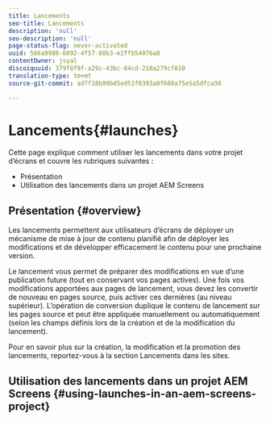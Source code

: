 ```yaml
---
title: Lancements
seo-title: Lancements
description: 'null'
seo-description: 'null'
page-status-flag: never-activated
uuid: 566a9988-6892-4f57-88b3-e2ffb54076a8
contentOwner: jsyal
discoiquuid: 379f8f9f-a29c-43bc-84cd-218a279cf810
translation-type: tm+mt
source-git-commit: ad7f18b99b45ed51f0393a0f608a75e5a5dfca30

---
```



# Lancements{#launches}

Cette page explique comment utiliser les lancements dans votre projet d’écrans et couvre les rubriques suivantes :

* Présentation
* Utilisation des lancements dans un projet AEM Screens

## Présentation {#overview}

Les lancements permettent aux utilisateurs d’écrans de déployer un mécanisme de mise à jour de contenu planifié afin de déployer les modifications et de développer efficacement le contenu pour une prochaine version.

Le lancement vous permet de préparer des modifications en vue d’une publication future (tout en conservant vos pages actives). Une fois vos modifications apportées aux pages de lancement, vous devez les convertir de nouveau en pages source, puis activer ces dernières (au niveau supérieur). L’opération de conversion duplique le contenu de lancement sur les pages source et peut être appliquée manuellement ou automatiquement (selon les champs définis lors de la création et de la modification du lancement).

Pour en savoir plus sur la création, la modification et la promotion des lancements, reportez-vous à la section Lancements dans les sites.

## Utilisation des lancements dans un projet AEM Screens {#using-launches-in-an-aem-screens-project}

